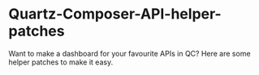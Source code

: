 Quartz-Composer-API-helper-patches
==================================

Want to make a dashboard for your favourite APIs in QC? Here are some helper patches to make it easy.
